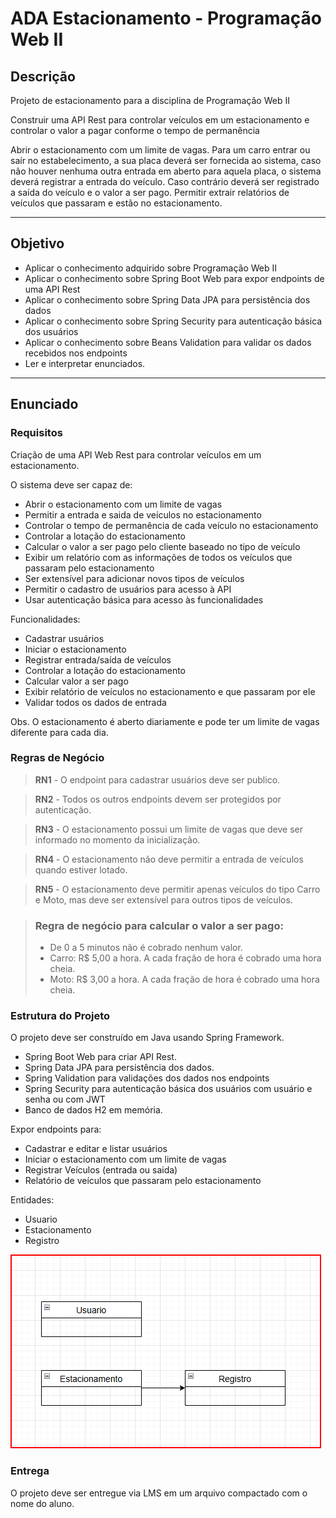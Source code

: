 # ADA Estacionamento - Programação Web II

## Descrição
Projeto de estacionamento para a disciplina de Programação Web II

Construir uma API Rest para controlar veículos em um estacionamento e controlar o valor a pagar conforme o tempo de permanência

Abrir o estacionamento com um limite de vagas.
Para um carro entrar ou saír no estabelecimento, a sua placa deverá ser fornecida ao sistema, 
caso não houver nenhuma outra entrada em aberto para aquela placa, o sistema deverá registrar a entrada do veículo.
Caso contrário deverá ser registrado a saída do veículo e o valor a ser pago.
Permitir extrair relatórios de veículos que passaram e estão no estacionamento.

---
## Objetivo

- Aplicar o conhecimento adquirido sobre Programação Web II
- Aplicar o conhecimento sobre Spring Boot Web para expor endpoints de uma API Rest
- Aplicar o conhecimento sobre Spring Data JPA para persistência dos dados
- Aplicar o conhecimento sobre Spring Security para autenticação básica dos usuários
- Aplicar o conhecimento sobre Beans Validation para validar os dados recebidos nos endpoints
- Ler e interpretar enunciados.

---
## Enunciado

### Requisitos
Criação de uma API Web Rest para controlar veículos em um estacionamento.

 O sistema deve ser capaz de:

  - Abrir o estacionamento com um limite de vagas
  - Permitir a entrada e saida de veículos no estacionamento
  - Controlar o tempo de permanência de cada veículo no estacionamento
  - Controlar a lotação do estacionamento
  - Calcular o valor a ser pago pelo cliente baseado no tipo de veículo
  - Exibir um relatório com as informações de todos os veículos que passaram pelo estacionamento
  - Ser extensível para adicionar novos tipos de veículos
  - Permitir o cadastro de usuários para acesso à API
  - Usar autenticação básica para acesso às funcionalidades

Funcionalidades:

- Cadastrar usuários
- Iniciar o estacionamento
- Registrar entrada/saída de veículos
- Controlar a lotação do estacionamento
- Calcular valor a ser pago
- Exibir relatório de veículos no estacionamento e que passaram por ele
- Validar todos os dados de entrada

Obs. O estacionamento é aberto diariamente e pode ter um limite de vagas diferente para cada dia.

### Regras de Negócio

> **RN1** - O endpoint para cadastrar usuários deve ser publico.

> **RN2** - Todos os outros endpoints devem ser protegidos por autenticação.

> **RN3** - O estacionamento possui um limite de vagas que deve ser informado no momento da inicialização.

> **RN4** - O estacionamento não deve permitir a entrada de veículos quando estiver lotado.

> **RN5** - O estacionamento deve permitir apenas veículos do tipo Carro e Moto, mas deve ser extensível para outros tipos de veículos.

>  ### Regra de negócio para calcular o valor a ser pago:
> - De 0 a 5 minutos não é cobrado nenhum valor.
> - Carro: R$ 5,00 a hora. A cada fração de hora é cobrado uma hora cheia.
> - Moto: R$ 3,00 a hora. A cada fração de hora é cobrado uma hora cheia.

### Estrutura do Projeto

  O projeto deve ser construído em Java usando Spring Framework.
  - Spring Boot Web para criar API Rest.
  - Spring Data JPA para persistência dos dados.
  - Spring Validation para validações dos dados nos endpoints
  - Spring Security para autenticação básica dos usuários com usuário e senha ou com JWT
  - Banco de dados H2 em memória.

  Expor endpoints para:

  - Cadastrar e editar e listar usuários
  - Iniciar o estacionamento com um limite de vagas
  - Registrar Veículos (entrada ou saida)
  - Relatório de veículos que passaram pelo estacionamento

  Entidades:

  - Usuario
  - Estacionamento
  - Registro


![img.png](images/img.png)
  
### Entrega
O projeto deve ser entregue via LMS em um arquivo compactado com o nome do aluno.


